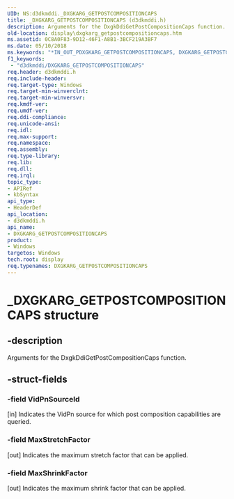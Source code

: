 ```yaml
---
UID: NS:d3dkmddi._DXGKARG_GETPOSTCOMPOSITIONCAPS
title: _DXGKARG_GETPOSTCOMPOSITIONCAPS (d3dkmddi.h)
description: Arguments for the DxgkDdiGetPostCompositionCaps function.
old-location: display\dxgkarg_getpostcompositioncaps.htm
ms.assetid: 0C8A0F83-9D12-46F1-A8B1-3BCF219A3BF7
ms.date: 05/10/2018
ms.keywords: "*IN_OUT_PDXGKARG_GETPOSTCOMPOSITIONCAPS, DXGKARG_GETPOSTCOMPOSITIONCAPS, DXGKARG_GETPOSTCOMPOSITIONCAPS structure [Display Devices], _DXGKARG_GETPOSTCOMPOSITIONCAPS, d3dkmddi/DXGKARG_GETPOSTCOMPOSITIONCAPS, display.dxgkarg_getpostcompositioncaps"
f1_keywords:
 - "d3dkmddi/DXGKARG_GETPOSTCOMPOSITIONCAPS"
req.header: d3dkmddi.h
req.include-header: 
req.target-type: Windows
req.target-min-winverclnt: 
req.target-min-winversvr: 
req.kmdf-ver: 
req.umdf-ver: 
req.ddi-compliance: 
req.unicode-ansi: 
req.idl: 
req.max-support: 
req.namespace: 
req.assembly: 
req.type-library: 
req.lib: 
req.dll: 
req.irql: 
topic_type:
- APIRef
- kbSyntax
api_type:
- HeaderDef
api_location:
- d3dkmddi.h
api_name:
- DXGKARG_GETPOSTCOMPOSITIONCAPS
product:
- Windows
targetos: Windows
tech.root: display
req.typenames: DXGKARG_GETPOSTCOMPOSITIONCAPS
---
```


# _DXGKARG_GETPOSTCOMPOSITIONCAPS structure


## -description


Arguments for the DxgkDdiGetPostCompositionCaps function.


## -struct-fields




### -field VidPnSourceId

[in] Indicates the VidPn source for which post composition capabilities are queried.


### -field MaxStretchFactor

[out] Indicates the maximum stretch factor that can be applied.


### -field MaxShrinkFactor

[out] Indicates the maximum shrink factor that can be applied.

